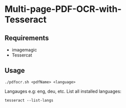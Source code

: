# Multi-page-PDF-OCR-with-Tesseract
## Requirements
- imagemagic
- Tessercat

## Usage
```
./pdfocr.sh <pdfName> <language>
```

Langauges e.g: eng, deu, etc.
List all installed languages:
```
tesseract --list-langs
```

